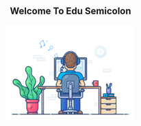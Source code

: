 <div align="center" width="50">
<h2><strong>Welcome To Edu Semicolon</strong></h2>
<img src="https://github.com/edu-semicolon/SEMI-C/blob/main/dev-working_rounded.gif" href="https://github.com/sp-xd" alt="CoDiNg RocKs"  width="60%"/><br> 
  
</div>
